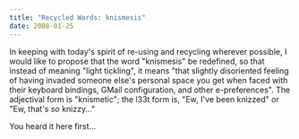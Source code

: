 ```yaml
---
title: "Recycled Words: knismesis"
date: 2008-01-25
---
```

In keeping with today's spirit of re-using and recycling wherever possible, I would like to propose that the word "knismesis" be redefined, so that instead of meaning "light tickling", it means "that slightly disoriented feeling of having invaded someone else's personal space you get when faced with their keyboard bindings, GMail configuration, and other e-preferences".  The adjectival form is "knismetic"; the l33t form is, "Ew, I've been knizzed" or "Ew, that's *so* knizzy…"

You heard it here first…
